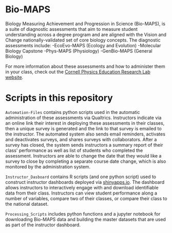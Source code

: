 # Bio-MAPS

Biology Measuring Achievement and Progression in Science (Bio-MAPS), is a suite of diagnostic assessments that aim to measure student understanding across a degree program and are aligned with the Vision and Change nationally-validated set of core biology concepts. The diagnostic assessments include:
-EcoEvo-MAPS (Ecology and Evolution)
-Molecular Biology Capstone
-Phys-MAPS (Physiology)
-GenBio-MAPS (General Biology)

For more information about these assessments and how to administer them in your class, check out the [Cornell Physics Education Research Lab website](http://cperl.lassp.cornell.edu/bio-maps).
 
# Scripts in this repository

`Automation-Files` contains python scripts used in the automatic administration of these assessments via Qualtrics. Instructors indicate via an online link their interest in deploying these assessments in their classes, then a unique survey is generated and the link to that survey is emailed to the instructor. The automated system also sends email reminders, activates and deactivates surveys, and shares surveys with collaborators. After a survey has closed, the system sends instructors a summary report of their class' performance as well as list of students who completed the assessment. Instructors are able to change the date that they would like a survey to close by completing a separate course date change, which is also monitored by the administration system.

`Instructor_Dasboard` contains R scripts (and one python script) used to construct instructor dashboards deployed via [shinyapps.io]( https://cderatcornell.shinyapps.io/Bio-MAPS/). The dashboard allows instructors to interactively engage with and download identifiable data from their class. Instructors can view student performance along a number of variables, compare two of their classes, or compare their class to the national dataset.

`Processing_Scripts` includes python functions and a jupyter notebook for downloading Bio-MAPS data and building the master datasets that are used as part of the instructor dashboard.
